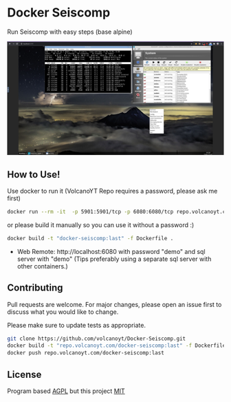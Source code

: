 # Docker Seiscomp

Run Seiscomp with easy steps (base alpine)

![Screenshot](show_me.jpg)

## How to Use!

Use docker to run it (VolcanoYT Repo requires a password, please ask me first)

```bash
docker run --rm -it  -p 5901:5901/tcp -p 6080:6080/tcp repo.volcanoyt.com/docker-seiscomp:last
```

or please build it manually so you can use it without a password :)

```bash
docker build -t "docker-seiscomp:last" -f Dockerfile .
```

- Web Remote: http://localhost:6080 with password "demo" and sql server with "demo" (Tips preferably using a separate sql server with other containers.)

## Contributing
Pull requests are welcome. For major changes, please open an issue first to discuss what you would like to change.

Please make sure to update tests as appropriate.

```bash
git clone https://github.com/volcanoyt/Docker-Seiscomp.git
docker build -t "repo.volcanoyt.com/docker-seiscomp:last" -f Dockerfile .
docker push repo.volcanoyt.com/docker-seiscomp:last
```

## License
Program based [AGPL](https://www.seiscomp.de/license/) but this project [MIT](https://choosealicense.com/licenses/mit/)